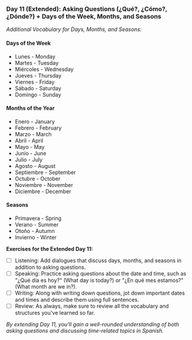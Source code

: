 ### Day 11 (Extended): Asking Questions (¿Qué?, ¿Cómo?, ¿Dónde?) + Days of the Week, Months, and Seasons
_Additional Vocabulary for Days, Months, and Seasons:_

#### Days of the Week

* Lunes - Monday
* Martes - Tuesday
* Miércoles - Wednesday
* Jueves - Thursday
* Viernes - Friday
* Sábado - Saturday
* Domingo - Sunday

#### Months of the Year

* Enero - January
* Febrero - February
* Marzo - March
* Abril - April
* Mayo - May
* Junio - June
* Julio - July
* Agosto - August
* Septiembre - September
* Octubre - October
* Noviembre - November
* Diciembre - December

#### Seasons

* Primavera - Spring
* Verano - Summer
* Otoño - Autumn
* Invierno - Winter

**Exercises for the Extended Day 11:**

- [ ] Listening: Add dialogues that discuss days, months, and seasons in addition to asking questions.
- [ ] Speaking: Practice asking questions about the date and time, such as "¿Qué día es hoy?" (What day is today?) or "¿En qué mes estamos?" (What month are we in?).
- [ ] Writing: Along with writing down questions, jot down important dates and times and describe them using full sentences.
- [ ] Review: As always, make sure to review all the vocabulary and structures you've learned so far.

_By extending Day 11, you'll gain a well-rounded understanding of both asking questions and discussing time-related topics in Spanish._